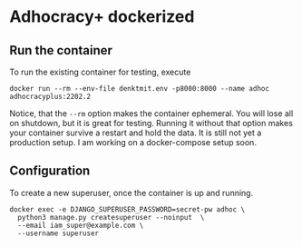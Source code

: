Adhocracy+ dockerized
=====================

Run the container
-----------------
To run the existing container for testing, execute

    docker run --rm --env-file denktmit.env -p8000:8000 --name adhoc adhocracyplus:2202.2

Notice, that the `--rm` option makes the container ephemeral. You will lose all on shutdown, but it is great for testing.
Running it without that option makes your container survive a restart and hold the data. It is still not yet a production
setup. I am working on a docker-compose setup soon.

Configuration
-------------
To create a new superuser, once the container is up and running. 

    docker exec -e DJANGO_SUPERUSER_PASSWORD=secret-pw adhoc \
      python3 manage.py createsuperuser --noinput  \
      --email iam_super@example.com \
      --username superuser

      